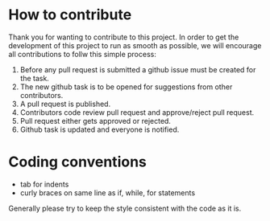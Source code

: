 # How to contribute
Thank you for wanting to contribute to this project. In order to get the development of this project to run as smooth as possible, we will encourage all contributions to follw this simple process:

1. Before any pull request is submitted a github issue must be created for the task.
2. The new github task is to be opened for suggestions from other contributors.
3. A pull request is published.
4. Contributors code review pull request and approve/reject pull request.
5. Pull request either gets approved or rejected.
5. Github task is updated and everyone is notified.

# Coding conventions
* tab for indents
* curly braces on same line as if, while, for statements

Generally please try to keep the style consistent with the code as it is. 
